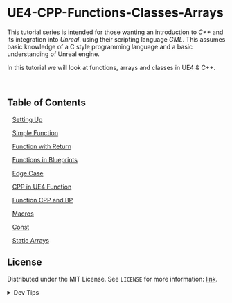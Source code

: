 # UE4-CPP-Functions-Classes-Arrays


<!-- OVERVIEW -->
This tutorial series is intended for those wanting an introduction to *C++* and its integration into *Unreal*. using their scripting language <i>GML</i>. This assumes basic knowledge of a C style programming language and a basic understanding of Unreal engine.

In this tutorial we will look at functions, arrays and classes in UE4 & C++. 


<br>


<!-- TOC -->
## Table of Contents

<kbd></kbd> &nbsp;&nbsp; [Setting Up](setting-up/README.md#user-content-setting-up) <br>

<kbd></kbd> &nbsp;&nbsp; [Simple Function](simple-function/README.md#user-content-simple-function) <br>

<kbd></kbd> &nbsp;&nbsp; [Function with Return](function-return/README.md#user-content-function-with-return) <br>

<kbd></kbd> &nbsp;&nbsp; [Functions in Blueprints](functions-bp/README.md#user-content-functions-in-blueprints) <br>

<kbd></kbd> &nbsp;&nbsp; [Edge Case](edge-case/README.md#user-content-edge-case) <br>

<kbd></kbd> &nbsp;&nbsp; [CPP in UE4 Function](cpp-ue4/README.md#user-content-cpp-in-ue4) <br>

<kbd></kbd> &nbsp;&nbsp; [Function CPP and BP](cpp-bp/README.md#user-content-function-cpp-bp) <br>

<kbd></kbd> &nbsp;&nbsp; [Macros](macros/README.md#user-content-function-macros) <br>

<kbd></kbd> &nbsp;&nbsp; [Const](const/README.md#user-content-const) <br>

<kbd></kbd> &nbsp;&nbsp; [Static Arrays](static-arrays/README.md#user-content-static-arrays) <br>

<!-- LICENSE -->
## License
Distributed under the MIT License. See `LICENSE` for more information: [link](LICENSE).

</p>
</details>
<details><summary>Dev Tips</summary>
make git m="add commit message"
</details>